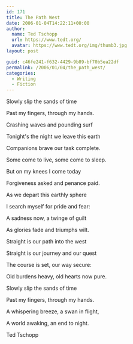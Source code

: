 ```yaml
---
id: 171
title: The Path West
date: 2006-01-04T14:22:11+00:00
author:
  name: Ted Tschopp
  url: https://www.tedt.org/
  avatar: https://www.tedt.org/img/thumb3.jpg
layout: post

guid: c46fe241-f632-4429-9b89-bf70b5ea22df
permalink: /2006/01/04/the_path_west/
categories:
  - Writing
  - Fiction
---
```


Slowly slip the sands of time  

Past my fingers, through my hands.  

Crashing waves and pounding surf  

Tonight's the night we leave this earth




Companions brave our task complete.  

Some come to live, some come to sleep.  

But on my knees I come today   

Forgiveness asked and penance paid.




As we depart this earthly sphere  

I search myself for pride and fear:  

A sadness now, a twinge of guilt  

As glories fade and triumphs wilt.




Straight is our path into the west  

Straight is our journey and our quest  

The course is set, our way secure:  

Old burdens heavy, old hearts now pure.




Slowly slip the sands of time  

Past my fingers, through my hands.  

A whispering breeze, a swan in flight,  

A world awaking, an end to night.



Ted Tschopp